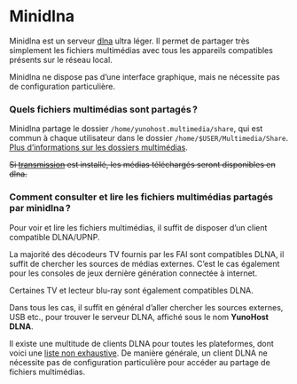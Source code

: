 # Minidlna

Minidlna est un serveur [dlna](https://fr.wikipedia.org/wiki/Digital_Living_Network_Alliance) ultra léger.
Il permet de partager très simplement les fichiers multimédias avec tous les appareils compatibles présents sur le réseau local.

Minidlna ne dispose pas d’une interface graphique, mais ne nécessite pas de configuration particulière.

### Quels fichiers multimédias sont partagés ?
Minidlna partage le dossier `/home/yunohost.multimedia/share`, qui est commun à chaque utilisateur dans le dossier `/home/$USER/Multimedia/Share`.
[Plus d’informations sur les dossiers multimédias](https://github.com/maniackcrudelis/yunohost.multimedia).

~~Si [transmission](https://github.com/Kloadut/transmission_ynh) est installé, les médias téléchargés seront disponibles en dlna.~~

### Comment consulter et lire les fichiers multimédias partagés par minidlna ?
Pour voir et lire les fichiers multimédias, il suffit de disposer d’un client compatible DLNA/UPNP.

La majorité des décodeurs TV fournis par les FAI sont compatibles DLNA, il suffit de chercher les sources de médias externes.
C’est le cas également pour les consoles de jeux dernière génération connectée à internet.

Certaines TV et lecteur blu-ray sont également compatibles DLNA.

Dans tous les cas, il suffit en général d’aller chercher les sources externes, USB etc., pour trouver le serveur DLNA, affiché sous le nom **YunoHost DLNA**.

Il existe une multitude de clients DLNA pour toutes les plateformes, dont voici une [liste non exhaustive](https://en.wikipedia.org/wiki/List_of_UPnP_AV_media_servers_and_clients#UPnP_AV_clients).
De manière générale, un client DLNA ne nécessite pas de configuration particulière pour accéder au partage de fichiers multimédias.
